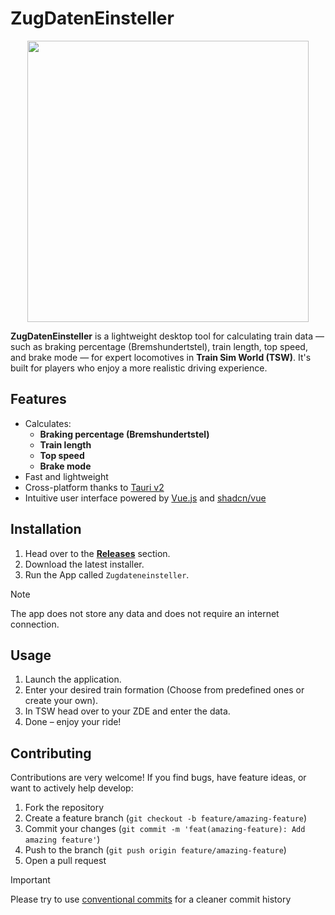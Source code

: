 ZugDatenEinsteller
=====

<p align="center">
  <img src="https://github.com/user-attachments/assets/89b2ff23-9851-4735-9aec-2516d4a0a70a" height="450">
</p>

**ZugDatenEinsteller** is a lightweight desktop tool for calculating train data — such as braking percentage (Bremshundertstel), train length, top speed, and brake mode — for expert locomotives in **Train Sim World (TSW)**. It's built for players who enjoy a more realistic driving experience.

## Features

-  Calculates:
    - **Braking percentage (Bremshundertstel)**
    - **Train length**
    - **Top speed**
    - **Brake mode**
-  Fast and lightweight
-  Cross-platform thanks to [Tauri v2](https://tauri.app)
-  Intuitive user interface powered by [Vue.js](https://vuejs.org) and [shadcn/vue](https://www.shadcn-vue.com/)

## Installation

1. Head over to the **[Releases](./releases)** section.
2. Download the latest installer.
3. Run the App called `Zugdateneinsteller`.

> [!NOTE]
> The app does not store any data and does not require an internet connection.

## Usage

1. Launch the application.
2. Enter your desired train formation (Choose from predefined ones or create your own).
3. In TSW head over to your ZDE and enter the data.
4. Done – enjoy your ride!

## Contributing

Contributions are very welcome! If you find bugs, have feature ideas, or want to actively help develop:

1. Fork the repository
2. Create a feature branch (`git checkout -b feature/amazing-feature`)
3. Commit your changes (`git commit -m 'feat(amazing-feature): Add amazing feature'`)
4. Push to the branch (`git push origin feature/amazing-feature`)
5. Open a pull request

> [!IMPORTANT]
> Please try to use [conventional commits](https://www.conventionalcommits.org/en/v1.0.0/) for a cleaner commit history
